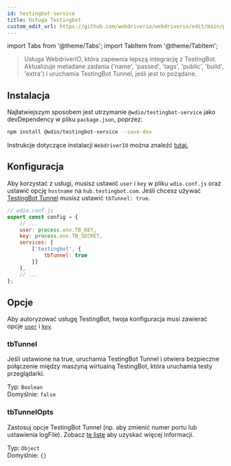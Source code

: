 ```yaml
---
id: testingbot-service
title: Usługa Testingbot
custom_edit_url: https://github.com/webdriverio/webdriverio/edit/main/packages/wdio-testingbot-service/README.md
---
```


import Tabs from '@theme/Tabs';
import TabItem from '@theme/TabItem';

> Usługa WebdriverIO, która zapewnia lepszą integrację z TestingBot. Aktualizuje metadane zadania ('name', 'passed', 'tags', 'public', 'build', 'extra') i uruchamia TestingBot Tunnel, jeśli jest to pożądane.

## Instalacja

Najłatwiejszym sposobem jest utrzymanie `@wdio/testingbot-service` jako devDependency w pliku `package.json`, poprzez:

```sh
npm install @wdio/testingbot-service --save-dev
```

Instrukcje dotyczące instalacji `WebdriverIO` można znaleźć [tutaj.](https://webdriver.io/docs/gettingstarted)

## Konfiguracja

Aby korzystać z usługi, musisz ustawić `user` i `key` w pliku `wdio.conf.js` oraz ustawić opcję `hostname` na `hub.testingbot.com`. Jeśli chcesz używać [TestingBot Tunnel](https://testingbot.com/support/other/tunnel)
musisz ustawić `tbTunnel: true`.

```js
// wdio.conf.js
export const config = {
    // ...
    user: process.env.TB_KEY,
    key: process.env.TB_SECRET,
    services: [
        ['testingbot', {
            tbTunnel: true
        }]
    ],
    // ...
};
```

## Opcje

Aby autoryzować usługę TestingBot, twoja konfiguracja musi zawierać opcje [`user`](https://webdriver.io/docs/options#user) i [`key`](https://webdriver.io/docs/options#key).

### tbTunnel
Jeśli ustawione na true, uruchamia TestingBot Tunnel i otwiera bezpieczne połączenie między maszyną wirtualną TestingBot, która uruchamia testy przeglądarki.

Typ: `Boolean`<br />
Domyślnie: `false`

### tbTunnelOpts
Zastosuj opcje TestingBot Tunnel (np. aby zmienić numer portu lub ustawienia logFile). Zobacz [tę listę](https://github.com/testingbot/testingbot-tunnel-launcher) aby uzyskać więcej informacji.

Typ: `Object`<br />
Domyślnie: `{}`